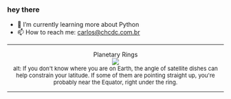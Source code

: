 ### hey there 

- :seedling: I’m currently learning more about Python
- :mailbox: How to reach me: carlos@chcdc.com.br


---


<!-- xkcd -->
<p align="center">Planetary Rings</br><img src=https://imgs.xkcd.com/comics/planetary_rings.png></br><font size =2>alt: If you don't know where you are on Earth, the angle of satellite dishes can help constrain your latitude. If some of them are pointing straight up, you're probably near the Equator, right under the ring.</br></font></p></table></p> 


<!-- xkcd -->
---

